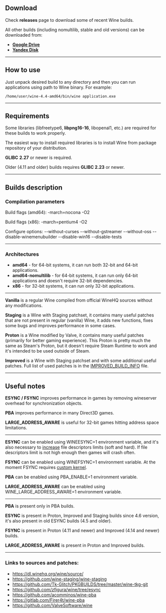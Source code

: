 ## Download

Check **releases** page to download some of recent Wine builds.

All other builds (including nomultilib, stable and old versions) can be downloaded from: 
* **[Google Drive](https://drive.google.com/drive/folders/1HkgqEEdAkCSYUCRFN64GGFTLF7H_Q5Xr)** 
* **[Yandex Disk](https://yadi.sk/d/IrofgqFSqHsPu/wine_builds)**

---

## How to use

Just unpack desired build to any directory and then you can run applications using path to Wine binary. For example:

    /home/user/wine-4.4-amd64/bin/wine application.exe
    
---
    
## Requirements

Some libraries (libfreetype6, **libpng16-16**, libopenal1, etc.) are required for these builds to work properly.

The easiest way to install required libraries is to install Wine from package repository of your distribution.

**GLIBC** **2.27** or newer is required.

Older (4.11 and older) builds requires **GLIBC 2.23** or newer.

---

## Builds description

### Compilation parameters

Build flags (amd64): -march=nocona -O2

Build flags (x86): -march=pentium4 -O2

Configure options: --without-curses --without-gstreamer --without-oss --disable-winemenubuilder --disable-win16 --disable-tests

---

### Architectures

* **amd64** - for 64-bit systems, it can run both 32-bit and 64-bit applications.
* **amd64-nomultilib** - for 64-bit systems, it can run only 64-bit
applications and doesn't require 32-bit dependencies.
* **x86** - for 32-bit systems, it can run only 32-bit applications.

---

**Vanilla** is a regular Wine compiled from official WineHQ sources without any modifications.

**Staging** is a Wine with Staging patchset, it contains many useful patches 
that are not present in regular (vanilla) Wine, it adds new
functions, fixes some bugs and improves performance in some cases.

**Proton** is a Wine modified by Valve, it contains many useful patches (primarily for better gaming experience). This Proton is pretty much the same as Steam's Proton, but it doesn't require Steam Runtime to work and it's intended to be used outside of Steam.

**Improved** is a Wine with Staging patchset and with some additional useful patches. Full list of used patches is in the [IMPROVED_BUILD_INFO](https://github.com/Kron4ek/Wine-Builds/blob/master/IMPROVED_BUILD_INFO) file.

---

## Useful notes

**ESYNC / FSYNC** improves performance in games by removing wineserver overhead for synchronization objects.

**PBA** improves performance in many Direct3D games.

**LARGE_ADDRESS_AWARE** is useful for 32-bit games hitting address space limitations.

---

**ESYNC** can be enabled using WINEESYNC=1 environment variable, and it's also necessary to [increase](https://github.com/zfigura/wine/blob/esync/README.esync)
file descriptors limits (soft and hard). If file descriptors limit is not high enough then games will
crash often.

**FSYNC** can be enabled using WINEFSYNC=1 environment variable. At the moment FSYNC requires [custom kernel](https://steamcommunity.com/app/221410/discussions/0/3158631000006906163/).

**PBA** can be enabled using PBA_ENABLE=1 environment variable.

**LARGE_ADDRESS_AWARE** can be enabled using WINE_LARGE_ADDRESS_AWARE=1
environment variable.

---

**PBA** is present only in PBA builds.

**ESYNC** is present in Proton, Improved and Staging builds since 4.6 version, it's also present in old ESYNC builds (4.5 and older).

**FSYNC** is present in Proton (4.11 and newer) and Improved (4.14 and newer) builds.

**LARGE_ADDRESS_AWARE** is present in Proton and Improved builds.

---

### Links to sources and patches:

* https://dl.winehq.org/wine/source/
* https://github.com/wine-staging/wine-staging
* https://github.com/Tk-Glitch/PKGBUILDS/tree/master/wine-tkg-git
* https://github.com/zfigura/wine/tree/esync
* https://github.com/acomminos/wine-pba
* https://gitlab.com/Firer4t/wine-pba
* https://github.com/ValveSoftware/wine
